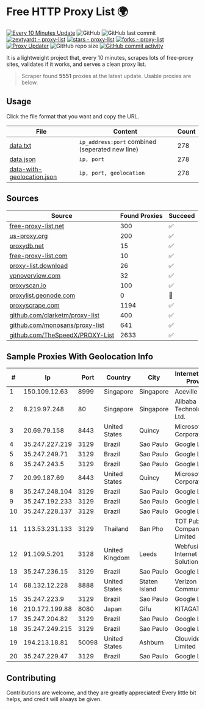 
# Free HTTP Proxy List 🌍

[![Every 10 Minutes Update](https://github.com/mertguvencli/http-proxy-list/actions/workflows/main.yml/badge.svg?branch=main)](https://github.com/mertguvencli/http-proxy-list/actions/workflows/main.yml)
![GitHub](https://img.shields.io/github/license/mertguvencli/http-proxy-list)
![GitHub last commit](https://img.shields.io/github/last-commit/mertguvencli/http-proxy-list)
[![zevtyardt - proxy-list](https://img.shields.io/static/v1?label=zevtyardt&message=proxy-list&color=blue&logo=github)](https://github.com/zevtyardt/proxy-list "Go to GitHub repo")
[![stars - proxy-list](https://img.shields.io/github/stars/zevtyardt/proxy-list?style=social)](https://github.com/zevtyardt/proxy-list)
[![forks - proxy-list](https://img.shields.io/github/forks/zevtyardt/proxy-list?style=social)](https://github.com/zevtyardt/proxy-list)
[![Proxy Updater](https://github.com/zevtyardt/proxy-list/workflows/Proxy%20Updater/badge.svg)](https://github.com/zevtyardt/proxy-list/actions?query=workflow:"Proxy+Updater")
![GitHub repo size](https://img.shields.io/github/repo-size/zevtyardt/proxy-list)
[![GitHub commit activity](https://img.shields.io/github/commit-activity/m/zevtyardt/proxy-list?logo=commits)](https://github.com/zevtyardt/proxy-list/commits/main)

It is a lightweight project that, every 10 minutes, scrapes lots of free-proxy sites, validates if it works, and serves a clean proxy list.

> Scraper found **5551** proxies at the latest update. Usable proxies are below.

## Usage

Click the file format that you want and copy the URL.

|File|Content|Count|
|----|-------|-----|
|[data.txt](https://raw.githubusercontent.com/mertguvencli/http-proxy-list/main/proxy-list/data.txt)|`ip_address:port` combined (seperated new line)|278|
|[data.json](https://raw.githubusercontent.com/mertguvencli/http-proxy-list/main/proxy-list/data.json)|`ip, port`|278|
|[data-with-geolocation.json](https://raw.githubusercontent.com/mertguvencli/http-proxy-list/main/proxy-list/data-with-geolocation.json)|`ip, port, geolocation`|278|

## Sources

|Source|Found Proxies|Succeed|
|------|-------------|-------|
|[free-proxy-list.net](https://free-proxy-list.net)|300|✅|
|[us-proxy.org](https://www.us-proxy.org)|200|✅|
|[proxydb.net](http://proxydb.net)|15|✅|
|[free-proxy-list.com](https://free-proxy-list.com/?page=&port=&type%5B%5D=http&type%5B%5D=https&up_time=0&search=Search)|10|✅|
|[proxy-list.download](https://www.proxy-list.download/HTTP)|26|✅|
|[vpnoverview.com](https://vpnoverview.com/privacy/anonymous-browsing/free-proxy-servers)|32|✅|
|[proxyscan.io](https://www.proxyscan.io)|100|✅|
|[proxylist.geonode.com](https://proxylist.geonode.com/api/proxy-list?limit=300&page=1&sort_by=lastChecked&sort_type=desc&protocols=http,https)|0|🚫|
|[proxyscrape.com](https://api.proxyscrape.com/v2/?request=displayproxies&protocol=http&timeout=10000&country=all&ssl=all&anonymity=all)|1194|✅|
|[github.com/clarketm/proxy-list](https://raw.githubusercontent.com/clarketm/proxy-list/master/proxy-list-raw.txt)|400|✅|
|[github.com/monosans/proxy-list](https://raw.githubusercontent.com/monosans/proxy-list/main/proxies/http.txt)|641|✅|
|[github.com/TheSpeedX/PROXY-List](https://raw.githubusercontent.com/TheSpeedX/PROXY-List/master/http.txt)|2633|✅|


## Sample Proxies With Geolocation Info

|#|Ip|Port|Country|City|Internet Service Provider|
|-|--|----|-------|----|-------------------------|
|1|150.109.12.63|8999|Singapore|Singapore|Aceville Pte.ltd|
|2|8.219.97.248|80|Singapore|Singapore|Alibaba (US) Technology Co., Ltd.|
|3|20.69.79.158|8443|United States|Quincy|Microsoft Corporation|
|4|35.247.227.219|3129|Brazil|Sao Paulo|Google LLC|
|5|35.247.249.71|3129|Brazil|Sao Paulo|Google LLC|
|6|35.247.243.5|3129|Brazil|Sao Paulo|Google LLC|
|7|20.99.187.69|8443|United States|Quincy|Microsoft Corporation|
|8|35.247.248.104|3129|Brazil|Sao Paulo|Google LLC|
|9|35.247.192.233|3129|Brazil|Sao Paulo|Google LLC|
|10|35.247.228.137|3129|Brazil|Sao Paulo|Google LLC|
|11|113.53.231.133|3129|Thailand|Ban Pho|TOT Public Company Limited|
|12|91.109.5.201|3128|United Kingdom|Leeds|Webfusion Internet Solutions|
|13|35.247.236.15|3129|Brazil|Sao Paulo|Google LLC|
|14|68.132.12.228|8888|United States|Staten Island|Verizon Communications|
|15|35.247.223.9|3129|Brazil|Sao Paulo|Google LLC|
|16|210.172.199.88|8080|Japan|Gifu|KITAGATA|
|17|35.247.204.82|3129|Brazil|Sao Paulo|Google LLC|
|18|35.247.249.215|3129|Brazil|Sao Paulo|Google LLC|
|19|194.213.18.81|50098|United States|Ashburn|Clouvider Limited|
|20|35.247.229.47|3129|Brazil|Sao Paulo|Google LLC|



## Contributing

Contributions are welcome, and they are greatly appreciated! Every
little bit helps, and credit will always be given.

